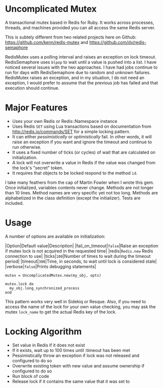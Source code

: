 Uncomplicated Mutex
===================

A transactional mutex based in Redis for Ruby. It works across processes, threads, and machines provided you can all access the same Redis server.

This is subtely different from two related projects here on Github: https://github.com/kenn/redis-mutex and https://github.com/dv/redis-semaphore

RedisMutex uses a polling interval and raises an exception on lock timeout. RedisSemaphore uses `blpop` to wait until a value is pushed into a list. I have noticed several issues with the two approaches. I have had jobs continue to run for days with RedisSemaphore due to random and unknown failures. RedisMutex raises an exception, and in my situation, I do not need an exception, I would prefer to assume that the previous job has failed and that execution should continue.

Major Features
==============

* Uses your own Redis or Redis::Namespace instance
* Uses Redis `SET` using Lua transactions based on documentation from http://redis.io/commands/SET for a simple locking pattern.
* It can either _pessimistically_ or _optimistically_ fail. In other words, it will raise an exception if you want and ignore the timeout and continue to run otherwise.
* It uses a fixed number of ticks (or cycles) of wait that are calculated on initialization.
* A lock will not overwrite a value in Redis if the value was changed from the lock's "secret" token.
* It requires that objects to be locked respond to the method `id`.

I take many feathers from the cap of Martin Fowler when I wrote this gem. Once initialized, variables contents never change. Methods are not longer than 10 lines. Method names are very specific yet not too long. Methods are alphabetized in the class definition (except the initializer). Tests are included.

Usage
=====

A number of options are available on initialization:

|Option|Default value|Description|
|fail_on_timeout|`false`|Raise an exception if mutex lock is not acquired in the requested time|
|redis|`Redis.new`  Redis connection to use|
|ticks|`100`|Number of times to wait during the timeout period|
|timeout|`300`|Time, in seconds, to wait until lock is considered stale|
|verbose|`false`|Prints debugging statements|

```
mutex = UncomplicatedMutex.new(my_obj, opts)

mutex.lock do
  my_obj.long_synchronized_process
end
```

This pattern works very well in Sidekiq or Resque. Also, if you need to access the name of the lock for your own value checking, you may ask the mutex `lock_name` to get the actual Redis key of the lock.

Locking Algorithm
=================

* Set value in Redis if it does not exist
* If it exists, wait up to 100 times until :timeout has been met
* Pessimistically throw an exception if lock was not released and configured to do so
* Overwrite existing token with new value and assume ownership if configured to do so
* Run block of code
* Release lock if it contains the same value that it was set to
